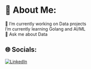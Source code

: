 # 💫 About Me:
🔭 I’m currently working on Data projects<br> I’m currently learning Golang and AI/ML<br>💬 Ask me about Data<br>


## 🌐 Socials:
[![LinkedIn](https://img.shields.io/badge/LinkedIn-%230077B5.svg?logo=linkedin&logoColor=white)](https://linkedin.com/in/https://www.linkedin.com/in/albert-rono043/) 


<!-- Proudly created with GPRM ( https://gprm.itsvg.in ) -->
